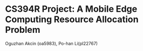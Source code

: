 # CS394R Project: A Mobile Edge Computing Resource Allocation Problem
Oguzhan Akcin (oa5983), Po-han Li(pl22767)
